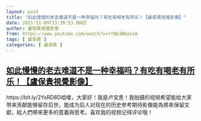 ```yaml
---
layout: post
title: "如此慢慢的老去难道不是一种幸福吗？有吃有喝老有所乐！【盧保貴視覺影像】"
date: 2021-11-09T13:39:53.000Z
author: 盧保貴視覺影像
from: https://www.youtube.com/watch?v=trNb3WbovzA
tags: [ 盧保貴 ]
categories: [ 盧保貴 ]
---
```

<!--1636465193000-->
[如此慢慢的老去难道不是一种幸福吗？有吃有喝老有所乐！【盧保貴視覺影像】](https://www.youtube.com/watch?v=trNb3WbovzA)
------

<div>
https://bit.ly/2YsRD8D哈喽，大家好！我是卢宝贵！我拍摄的视频希望能给大家带来贡献能够留存后世，能成为后人对现在的历史参考期待影像能為將來保留文獻，給人們帶來更多的意義與思考。喜欢我的视频记得评论哦！
</div>
